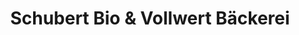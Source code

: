 ---
title: "Schubert Bio & Vollwert Bäckerei"
url: /augsburg/schubert-bio-und-vollwert-baeckerei-bahnhofstrasse/
shop: Bäckerei
---